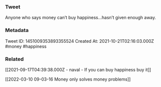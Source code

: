 ### Tweet
Anyone who says money can’t buy happiness…hasn’t given enough away.

### Metadata
Tweet ID: 1451009353893355524
Created At: 2021-10-21T02:16:03.000Z
#money 
#happiness

### Related
[[2021-09-17T04:39:38.000Z - naval - If you can buy happiness buy it]]

[[2022-03-10 09-03-16 Money only solves money problems]]
